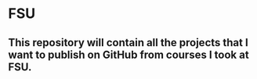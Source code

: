 # FSU
## This repository will contain all the projects that I want to publish on GitHub from courses I took at FSU.  
